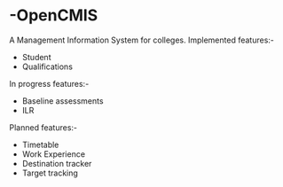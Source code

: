 # -OpenCMIS
A Management Information System for colleges.
Implemented features:-
- Student
- Qualifications


In progress features:-
- Baseline assessments
- ILR

Planned features:-
- Timetable
- Work Experience
- Destination tracker
- Target tracking
